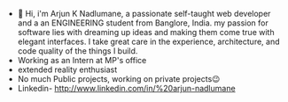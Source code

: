 - 👋 Hi, i'm Arjun K Nadlumane, a passionate self-taught web developer and a an ENGINEERING student from Banglore, India. my passion for software lies with dreaming up ideas and making them come true with elegant interfaces. I take great care in the experience, architecture, and code quality of the things I build.
- Working as an Intern at MP's office
- extended reality enthusiast 
- No much Public projects, working on private projects😉
- Linkedin- http://www.linkedin.com/in/%20arjun-nadlumane
<!---
arjun-k-nadlumane/arjun-k-nadlumane is a ✨ special ✨ repository because its `README.md` (this file) appears on your GitHub profile.
You can click the Preview link to take a look at your changes.
--->
